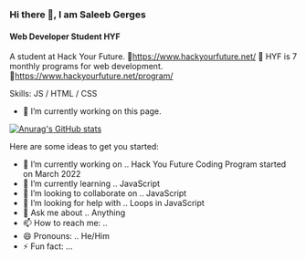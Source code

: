 ### Hi there 👋, I am Saleeb Gerges
#### Web Developer Student HYF
A student at Hack Your Future. 🔗https://www.hackyourfuture.net/ 👋
HYF is 7 monthly programs for web development.  
🔗https://www.hackyourfuture.net/program/

Skills:  JS / HTML / CSS

- 🔭 I’m currently working on this page. 


[![Anurag's GitHub stats](https://github-readme-stats.vercel.app/api?username=SaleebGerges)](https://github.com/anuraghazra/github-readme-stats)

Here are some ideas to get you started:

- 🔭 I’m currently working on .. Hack You Future Coding Program started on March 2022
- 🌱 I’m currently learning .. JavaScript
- 👯 I’m looking to collaborate on .. JavaScript
- 🤔 I’m looking for help with .. Loops in JavaScript
- 💬 Ask me about .. Anything
- 📫 How to reach me: .. 
- 😄 Pronouns: .. He/Him
- ⚡ Fun fact: ...
